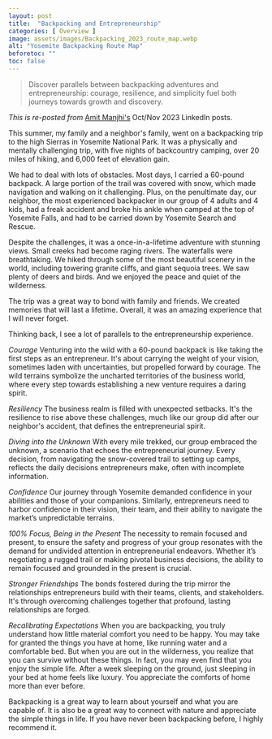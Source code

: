 ```yaml
---
layout: post
title:  "Backpacking and Entrepreneurship"
categories: [ Overview ]
image: assets/images/Backpacking_2023_route_map.webp
alt: "Yosemite Backpacking Route Map"
beforetoc: ""
toc: false
---
```

>Discover parallels between backpacking adventures and entrepreneurship: courage, resilience, and simplicity fuel both journeys towards growth and discovery.

*This is re-posted from* [Amit Manjhi's](https://www.linkedin.com/in/amitmanjhi/) Oct/Nov 2023 LinkedIn posts.

This summer, my family and a neighbor's family, went on a backpacking trip to the high Sierras in Yosemite National Park. It was a physically and mentally challenging trip, with five nights of backcountry camping, over 20 miles of hiking, and 6,000 feet of elevation gain.

We had to deal with lots of obstacles. Most days, I carried a 60-pound backpack. A large portion of the trail was covered with snow, which made navigation and walking on it challenging. Plus, on the penultimate day, our neighbor, the most experienced backpacker in our group of 4 adults and 4 kids, had a freak accident and broke his ankle when camped at the top of Yosemite Falls, and had to be carried down by Yosemite Search and Rescue.

Despite the challenges, it was a once-in-a-lifetime adventure with stunning views. Small creeks had become raging rivers. The waterfalls were breathtaking. We hiked through some of the most beautiful scenery in the world, including towering granite cliffs, and giant sequoia trees. We saw plenty of deers and birds. And we enjoyed the peace and quiet of the wilderness.

The trip was a great way to bond with family and friends. We created memories that will last a lifetime. Overall, it was an amazing experience that I will never forget.

Thinking back, I see a lot of parallels to the entrepreneurship experience.

*Courage*
Venturing into the wild with a 60-pound backpack is like taking the first steps as an entrepreneur. It's about carrying the weight of your vision, sometimes laden with uncertainties, but propelled forward by courage. The wild terrains symbolize the uncharted territories of the business world, where every step towards establishing a new venture requires a daring spirit.

*Resiliency*
The business realm is filled with unexpected setbacks. It's the resilience to rise above these challenges, much like our group did after our neighbor's accident, that defines the entrepreneurial spirit.

*Diving into the Unknown*
With every mile trekked, our group embraced the unknown, a scenario that echoes the entrepreneurial journey. Every decision, from navigating the snow-covered trail to setting up camps, reflects the daily decisions entrepreneurs make, often with incomplete information.

*Confidence*
Our journey through Yosemite demanded confidence in your abilities and those of your companions. Similarly, entrepreneurs need to harbor confidence in their vision, their team, and their ability to navigate the market’s unpredictable terrains.

*100% Focus, Being in the Present*
The necessity to remain focused and present, to ensure the safety and progress of your group resonates with the demand for undivided attention in entrepreneurial endeavors. Whether it’s negotiating a rugged trail or making pivotal business decisions, the ability to remain focused and grounded in the present is crucial.

*Stronger Friendships*
The bonds fostered during the trip mirror the relationships entrepreneurs build with their teams, clients, and stakeholders. It's through overcoming challenges together that profound, lasting relationships are forged.

*Recalibrating Expectations*
When you are backpacking, you truly understand how little material comfort you need to be happy. You may take for granted the things you have at home, like running water and a comfortable bed. But when you are out in the wilderness, you realize that you can survive without these things. In fact, you may even find that you enjoy the simple life. After a week sleeping on the ground, just sleeping in your bed at home feels like luxury. You appreciate the comforts of home more than ever before.

Backpacking is a great way to learn about yourself and what you are capable of. It is also be a great way to connect with nature and appreciate the simple things in life. If you have never been backpacking before, I highly recommend it.
